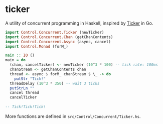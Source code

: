 # ticker

A utility of concurrent programming in Haskell, inspired by [Ticker](https://golang.org/pkg/time/#Ticker) in Go.


```haskell
import Control.Concurrent.Ticker (newTicker)
import Control.Concurrent.Chan (getChanContents)
import Control.Concurrent.Async (async, cancel)
import Control.Monad (forM_)

main :: IO ()
main = do
  (chan, cancelTicker) <- newTicker (10^3 * 100) -- tick rate: 100ms
  chanStream <- getChanContents chan
  thread <- async $ forM_ chanStream $ \_ -> do
    putStr "Tick!"
  threadDelay (10^3 * 350) -- wait 3 ticks
  putStrLn ""
  cancel thread
  cancelTicker
  
-- Tick!Tick!Tick!
```

More functions are defined in `src/Control/Concurrent/Ticker.hs`.
